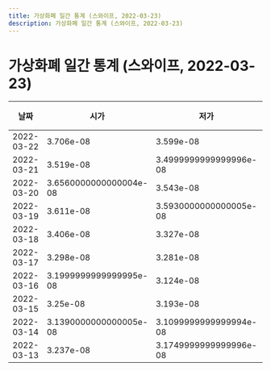 ```yaml
---
title: 가상화폐 일간 통계 (스와이프, 2022-03-23)
description: 가상화폐 일간 통계 (스와이프, 2022-03-23)
---
```


가상화폐 일간 통계 (스와이프, 2022-03-23)
===

|날짜|시가|저가|고가|종가|비고|
|--|--|--|--|--|--|
|2022-03-22|3.706e-08|3.599e-08|3.758e-08|3.724e-08|    |
|2022-03-21|3.519e-08|3.4999999999999996e-08|3.6569999999999996e-08|3.5979999999999995e-08|    |
|2022-03-20|3.6560000000000004e-08|3.543e-08|3.981e-08|3.543e-08|    |
|2022-03-19|3.611e-08|3.5930000000000005e-08|3.803e-08|3.6560000000000004e-08|    |
|2022-03-18|3.406e-08|3.327e-08|3.71e-08|3.5620000000000004e-08|    |
|2022-03-17|3.298e-08|3.281e-08|3.451e-08|3.423e-08|    |
|2022-03-16|3.1999999999999995e-08|3.124e-08|3.274e-08|3.274e-08|    |
|2022-03-15|3.25e-08|3.193e-08|3.2669999999999994e-08|3.193e-08|    |
|2022-03-14|3.1390000000000005e-08|3.1099999999999994e-08|3.174e-08|3.174e-08|    |
|2022-03-13|3.237e-08|3.1749999999999996e-08|3.2480000000000004e-08|3.179e-08|    |
